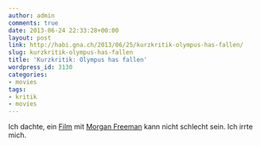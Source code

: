 ```yaml
---
author: admin
comments: true
date: 2013-06-24 22:33:28+00:00
layout: post
link: http://habi.gna.ch/2013/06/25/kurzkritik-olympus-has-fallen/
slug: kurzkritik-olympus-has-fallen
title: 'Kurzkritik: Olympus has fallen'
wordpress_id: 3130
categories:
- movies
tags:
- kritik
- movies
---
```


Ich dachte, ein [Film](http://www.imdb.com/title/tt2302755/) mit [Morgan Freeman](http://www.imdb.com/name/nm0000151/) kann nicht schlecht sein. Ich irrte mich.
